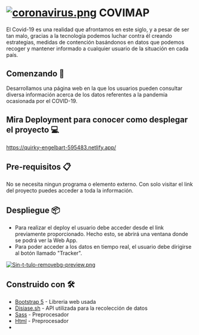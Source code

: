 # [![coronavirus.png](https://i.postimg.cc/7L3k0Chj/coronavirus.png)](https://postimg.cc/Ty3FX3rc) COVIMAP 

El Covid-19 es una realidad que afrontamos en este siglo, y a pesar de ser tan malo, gracias a la tecnología podemos luchar contra él creando estrategias, medidas de contención basándonos en datos que podemos recoger y mantener informado a cualquier usuario de la situación en cada país.

## Comenzando 🚀
Desarrollamos una página web en la que los usuarios pueden consultar diversa información acerca de los datos referentes a la pandemía ocasionada por el COVID-19.

## Mira Deployment para conocer como desplegar el proyecto 💻

https://quirky-engelbart-595483.netlify.app/

## Pre-requisitos 📋
No se necesita ningun programa o elemento externo. Con solo visitar el link del proyecto puedes acceder a toda la información. 

## Despliegue 📦

- Para realizar el deploy el usuario debe acceder desde el link previamente proporcionado. Hecho esto, se abrirá una ventana donde se podrá ver la Web App. 
- Para poder acceder a los datos en tiempo real, el usuario debe dirigirse al botón llamado "Tracker". 

[![Sin-t-tulo-removebg-preview.png](https://i.postimg.cc/BbvSsxs2/Sin-t-tulo-removebg-preview.png)](https://postimg.cc/qh9Vx6N7)

## Construido con 🛠️
* [Bootstrap 5](https://getbootstrap.com/docs/5.0/getting-started/introduction/) - Libreria web usada 
* [Disiase.sh](https://corona.lmao.ninja/) - API utilizada para la recolección de datos 
* [Sass](https://sass-lang.com/) - Preprocesador 
* [Html]() - Preprocesador
*  





